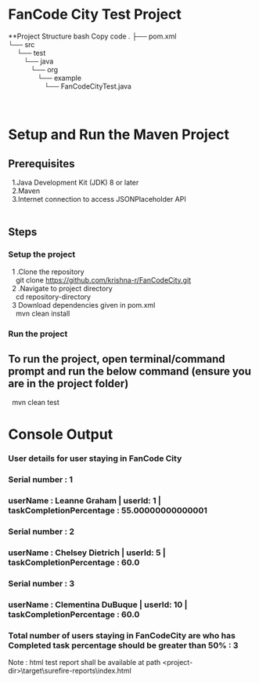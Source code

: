 # FanCode City Test Project
**Project Structure
bash
Copy code
.
├── pom.xml  <br />
└── src  <br />
   &emsp; └── test  <br />
      &emsp;&emsp;  └── java  <br />
          &emsp;&emsp;&emsp;  └── org  <br />
            &emsp;&emsp;&emsp;&emsp;    └── example  <br />
              &emsp;&emsp;&emsp;&emsp;&emsp;      └── FanCodeCityTest.java  <br />  <br /> <br />
# Setup and Run the Maven Project <br />
## Prerequisites <br />
&nbsp; 1.Java Development Kit (JDK) 8 or later  <br />
&nbsp; 2.Maven <br />
&nbsp; 3.Internet connection to access JSONPlaceholder API <br />
 <br />
## Steps <br />

### Setup the project <br />
&nbsp; 1 .Clone the repository <br />
&nbsp; &nbsp; git clone https://github.com/krishna-r/FanCodeCity.git <br />
&nbsp; 2 .Navigate to project directory <br />
&nbsp; &nbsp; cd repository-directory <br />
&nbsp; 3 Download dependencies given in pom.xml <br />
&nbsp; &nbsp; mvn clean install <br />

### Run the project <br />
## To run the project, open terminal/command prompt and run the below command (ensure you are in the project folder) <br />
&nbsp; mvn clean test <br />

# Console Output <br />

### User details for user staying in FanCode City <br />

### Serial number : 1 <br />

### userName : Leanne Graham | userId: 1 | taskCompletionPercentage : 55.00000000000001 <br />

### Serial number : 2 <br />

### userName : Chelsey Dietrich | userId: 5 | taskCompletionPercentage : 60.0 <br />

### Serial number : 3 <br />

### userName : Clementina DuBuque | userId: 10 | taskCompletionPercentage : 60.0 <br />

### Total number of users staying in FanCodeCity are who has Completed task percentage should be greater than 50% : 3 <br />

Note : html test report shall be available at path \<project-dir\>\target\surefire-reports\index.html
